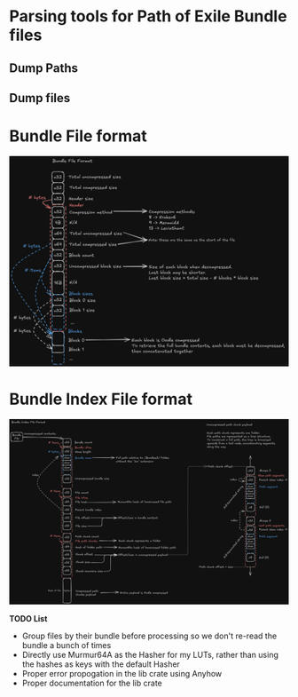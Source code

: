 # Parsing tools for Path of Exile Bundle files

## Dump Paths

## Dump files


# Bundle File format
![bundle file format](./images/bundle_spec.png)

# Bundle Index File format
![bundle index file format](./images/bundle_index_spec.png)


**TODO List**
- Group files by their bundle before processing so we don't re-read the bundle a bunch of times
- Directly use Murmur64A as the Hasher for my LUTs, rather than using the hashes as keys with the default Hasher
- Proper error propogation in the lib crate using Anyhow
- Proper documentation for the lib crate
